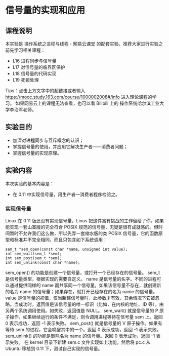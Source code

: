 # 信号量的实现和应用
## 课程说明
本实验是 操作系统之进程与线程 - 网易云课堂 的配套实验，推荐大家进行实验之前先学习相关课程：

- L16 进程同步与信号量
- L17 对信号量的临界区保护
- L18 信号量的代码实现
- L19 死锁处理

Tips：点击上方文字中的超链接或者输入 https://mooc.study.163.com/course/1000002008#/info 进入理论课程的学习。 如果网易云上的课程无法查看，也可以看 Bilibili 上的 操作系统哈尔滨工业大学李治军老师。

## 实验目的
- 加深对进程同步与互斥概念的认识；
- 掌握信号量的使用，并应用它解决生产者——消费者问题；
- 掌握信号量的实现原理。
## 实验内容
本次实验的基本内容是：

- 在 0.11 中实现信号量，用生产者—消费者程序检验之。
### 实现信号量
Linux 在 0.11 版还没有实现信号量，Linus 把这件富有挑战的工作留给了你。如果能实现一套山寨版的完全符合 POSIX 规范的信号量，无疑是很有成就感的。但时间暂时不允许我们这么做，所以先弄一套缩水版的类 POSIX 信号量，它的函数原型和标准并不完全相同，而且只包含如下系统调用：
```
sem_t *sem_open(const char *name, unsigned int value);
int sem_wait(sem_t *sem);
int sem_post(sem_t *sem);
int sem_unlink(const char *name);
```
sem_open() 的功能是创建一个信号量，或打开一个已经存在的信号量。
sem_t 是信号量类型，根据实现的需要自定义。
name 是信号量的名字。不同的进程可以通过提供同样的 name 而共享同一个信号量。如果该信号量不存在，就创建新的名为 name 的信号量；如果存在，就打开已经存在的名为 name 的信号量。
value 是信号量的初值，仅当新建信号量时，此参数才有效，其余情况下它被忽略。当成功时，返回值是该信号量的唯一标识（比如，在内核的地址、ID 等），由另两个系统调用使用。如失败，返回值是 NULL。
sem_wait() 就是信号量的 P 原子操作。如果继续运行的条件不满足，则令调用进程等待在信号量 sem 上。返回 0 表示成功，返回 -1 表示失败。
sem_post() 就是信号量的 V 原子操作。如果有等待 sem 的进程，它会唤醒其中的一个。返回 0 表示成功，返回 -1 表示失败。
sem_unlink() 的功能是删除名为 name 的信号量。返回 0 表示成功，返回 -1 表示失败。
在 kernel 目录下新建 sem.c 文件实现如上功能。然后将 pc.c 从 Ubuntu 移植到 0.11 下，测试自己实现的信号量。
